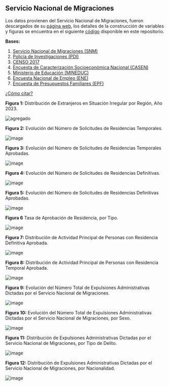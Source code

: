 ## Servicio Nacional de Migraciones

Los datos provienen del Servicio Nacional de Migraciones, fueron descargados de su [página web](https://serviciomigraciones.cl/estudios-migratorios/datos-abiertos/), los detalles de la construcción de variables y figuras se encuentra en el siguiente [código](https://github.com/NucleoMIGRA/Plataforma_privado/tree/main/bases/SNM) disponible en este repositorio.

**Bases:**
1. [Servicio Nacional de Migraciones (SNM)](./SNM.MD)
2. [Policía de Investigaciones (PDI)](./PDI.MD)
3. [CENSO 2017](./CENSO.MD)
4. [Encuesta de Caracterización Socioeconómica Nacional (CASEN)](./CASEN.MD)
5. [Ministerio de Educación (MINEDUC)](./MINEDUC.MD)
6. [Encuesta Nacional de Empleo (ENE)](./ENE.MD)
7. [Encuesta de Presupuestos Familiares (EPF)](./EPF.md)


[¿Cómo citar?](./citation.MD)

**Figura 1:** Distribución de Extranjeros en Situación Irregular por Región, Año 2023.

![agregado](https://github.com/NucleoMIGRA/migra/blob/main/bases/SNM/figuras_expulsiones/latinoamerica.png?raw=true)

**Figura 2:** Evolución del Número de Solicitudes de Residencias Temporales.

![image](https://github.com/NucleoMIGRA/migra/blob/main/bases/SNM/figuras_svg/figura_1.svg?raw=true)

**Figura 3:** Evolución del Número de Solicitudes de Residencias Temporales Aprobadas.

![image](https://github.com/NucleoMIGRA/migra/blob/main/bases/SNM/figuras/figura_2.png?raw=true)

**Figura 4:** Evolución del Número de Solicitudes de Residencias Definitivas.

![image](https://github.com/NucleoMIGRA/migra/blob/main/bases/SNM/figuras/figura_3.png?raw=true)

**Figura 5:** Evolución del Número de Solicitudes de Residencias Definitivas Aprobadas.

![image](https://github.com/NucleoMIGRA/migra/blob/main/bases/SNM/figuras/figura_4.png?raw=true)

**Figura 6** Tasa de Aprobación de Residencia, por Tipo.

![image](https://github.com/NucleoMIGRA/migra/blob/main/bases/SNM/figuras/figura_5_con_duplicados.png?raw=true)

**Figura 7:** Distribución de Actividad Principal de Personas con Residencia Definitiva Aprobada.

![image](https://github.com/NucleoMIGRA/migra/blob/main/bases/SNM/figuras/figura_6.png?raw=true)

**Figura 8:** Distribución de Actividad Principal de Personas con Residencia Temporal Aprobada.

![image](https://github.com/NucleoMIGRA/migra/blob/main/bases/SNM/figuras/figura_8.png?raw=true)

**Figura 9:** Evolución del Número Total de Expulsiones Administrativas Dictadas por el Servicio
Nacional de Migraciones.

![image](https://github.com/NucleoMIGRA/migra/blob/main/bases/SNM/figuras/figuras_expulsiones/figura_1.png?raw=true)

**Figura 10:** Evolución del Número Total de Expulsiones Administrativas Dictadas por el Servicio
Nacional de Migraciones, por Sexo.

![image](https://github.com/NucleoMIGRA/migra/blob/main/bases/SNM/figuras/figuras_expulsiones/figura_2.png?raw=true)

**Figura 11:** Distribución de Expulsiones Administrativas Dictadas por el Servicio Nacional de
Migraciones, por Tipo de Delito.

![image](https://github.com/NucleoMIGRA/migra/blob/main/bases/SNM/figuras/figuras_expulsiones/figura_3.png?raw=true)

**Figura 12:** Distribución de Expulsiones Administrativas Dictadas por el Servicio Nacional de
Migraciones, por Nacionalidad.

![image](https://github.com/NucleoMIGRA/migra/blob/main/bases/SNM/figuras/figuras_expulsiones/figura_4.png?raw=true)
